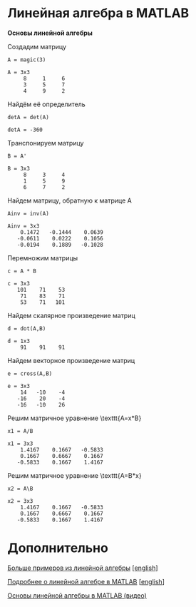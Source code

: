 # Линейная алгебра в MATLAB

**Основы линейной алгебры**

Создадим матрицу

```matlab:Code
A = magic(3)
```

```text:Output
A = 3x3    
     8     1     6
     3     5     7
     4     9     2

```

Найдём её определитель

```matlab:Code
detA = det(A)
```

```text:Output
detA = -360
```

Транспонируем матрицу

```matlab:Code
B = A'
```

```text:Output
B = 3x3    
     8     3     4
     1     5     9
     6     7     2

```

Найдем матрицу, обратную к матрице A

```matlab:Code
Ainv = inv(A)
```

```text:Output
Ainv = 3x3    
    0.1472   -0.1444    0.0639
   -0.0611    0.0222    0.1056
   -0.0194    0.1889   -0.1028

```

Перемножим матрицы

```matlab:Code
c = A * B
```

```text:Output
c = 3x3    
   101    71    53
    71    83    71
    53    71   101

```

Найдем скалярное произведение матриц

```matlab:Code
d = dot(A,B)
```

```text:Output
d = 1x3    
    91    91    91

```

Найдем векторное произведение матриц

```matlab:Code
e = cross(A,B)
```

```text:Output
e = 3x3    
    14   -10    -4
   -16    20    -4
   -16   -10    26

```

Решим матричное уравнение \texttt{A=x*B}

```matlab:Code
x1 = A/B
```

```text:Output
x1 = 3x3    
    1.4167    0.1667   -0.5833
    0.1667    0.6667    0.1667
   -0.5833    0.1667    1.4167

```

Решим матричное уравнение \texttt{A=B*x}

```matlab:Code
x2 = A\B
```

```text:Output
x2 = 3x3    
    1.4167    0.1667   -0.5833
    0.1667    0.6667    0.1667
   -0.5833    0.1667    1.4167

```

# Дополнительно

[Больше примеров из линейной алгебры](https://docs.exponenta.ru/matlab/examples.html#linear-algebra) [[english](https://www.mathworks.com/help/matlab/examples.html?category=linear-algebra)]

[Подробнее о линейной алгебре в MATLAB](https://docs.exponenta.ru/matlab/linear-algebra.html) [[english](https://www.mathworks.com/help/matlab/linear-algebra.html?category=linear-algebra)]

[Основы линейной алгебры в MATLAB (видео)](https://www.youtube.com/playlist?list=PLmu_y3-DV2_kkWhk2mK0opp7ma8mSS3xf)